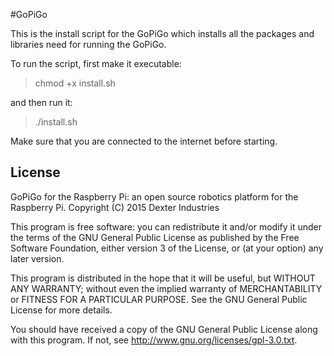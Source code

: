 #GoPiGo

This is the install script for the GoPiGo which installs all the packages and libraries need for running the GoPiGo.

To run the script, first make it executable:
> chmod +x install.sh

and then run it:
> ./install.sh

Make sure that you are connected to the internet before starting.

## License
GoPiGo for the Raspberry Pi: an open source robotics platform for the Raspberry Pi.
Copyright (C) 2015  Dexter Industries

This program is free software: you can redistribute it and/or modify
it under the terms of the GNU General Public License as published by
the Free Software Foundation, either version 3 of the License, or
(at your option) any later version.

This program is distributed in the hope that it will be useful,
but WITHOUT ANY WARRANTY; without even the implied warranty of
MERCHANTABILITY or FITNESS FOR A PARTICULAR PURPOSE.  See the
GNU General Public License for more details.

You should have received a copy of the GNU General Public License
along with this program.  If not, see <http://www.gnu.org/licenses/gpl-3.0.txt>.